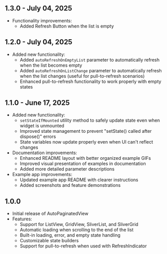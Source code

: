 ## 1.3.0 - July 04, 2025

* Functionality improvements:
    * Added Refresh Button when the list is empty

## 1.2.0 - July 04, 2025

* Added new functionality:
    * Added `autoRefreshOnEmptyList` parameter to automatically refresh when the list becomes empty
    * Added `autoRefreshOnListChange` parameter to automatically refresh when the list changes (useful for
      pull-to-refresh scenarios)
    * Enhanced pull-to-refresh functionality to work properly with empty states

## 1.1.0 - June 17, 2025

* Added new functionality:
    * `setStateIfMounted` utility method to safely update state even when widget is unmounted
    * Improved state management to prevent "setState() called after dispose()" errors
    * State variables now update properly even when UI can't reflect changes
* Documentation improvements:
    * Enhanced README layout with better organized example GIFs
    * Improved visual presentation of examples in documentation
    * Added more detailed parameter descriptions
* Example app improvements:
    * Updated example app README with clearer instructions
    * Added screenshots and feature demonstrations

## 1.0.0

* Initial release of AutoPaginatedView
* Features:
    * Support for ListView, GridView, SliverList, and SliverGrid
    * Automatic loading when scrolling to the end of the list
    * Built-in loading, error, and empty state handling
    * Customizable state builders
    * Support for pull-to-refresh when used with RefreshIndicator
